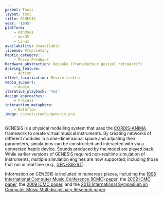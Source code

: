 ```yaml
---
parent: Tools
layout: tool
title: GENESIS
year: '1995'
platform:
    - Windows
    - macOS
    - Linux
availability: Unavailable
license: Proprietary
haptic_category:
    - Force Feedback
hardware_abstraction: Bespoke (Transducteur gestuel rétroactif)
driving_feature:
    - Action
effect_localization: Device-centric
media_support:
    - Audio
iterative_playback: 'Yes'
design_approaches:
    - Process
interaction_metaphors:
    - Dataflow
image: /assets/tools/genesis.png
---
```

GENESIS is a physical modelling system that uses the [CORDIS-ANIMA](https://www.jstor.org/stable/3680567) framework to create virtual musical instruments.
By creating networks of different modules in a one-dimensional space and adjusting their parameters, simulations can be constructed and interacted with via a connected haptic device.
Sounds produced by the model are played back.
While earlier versions of GENESIS required non-realtime simulation of instruments, multiple simulation engines are now supported, including those that run in real time (e.g., [GENESIS-RT](https://link.springer.com/chapter/10.1007/978-3-319-12976-1_22)).

Information on GENESIS is included in numerous places, including the [1995 International Computer Music Conference (ICMC) paper](https://quod.lib.umich.edu/i/icmc/bbp2372.1995.155/1), the [2002 ICMC paper](https://hal.archives-ouvertes.fr/hal-00481717), the [2009 ICMC paper](https://arxiv.org/abs/0911.4642), and the [2013 International Symposium on Computer Music Multidisciplinary Research paper](https://link.springer.com/chapter/10.1007/978-3-319-12976-1_22).
